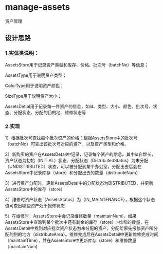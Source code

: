 # manage-assets
资产管理

## 设计思路
### 1.实体类说明：
AssetsStore用于记录资产类型和库存、价格、批次号（batchNo）等信息；

AssetsType用于说明资产类型；

ColorType用于说明资产颜色；

SizeType用于说明资产大小；

AssetsDetial用于记录每一件资产的信息，如id、类型、大小、颜色、批次号、状态、分配状态、分配的目的地、维修状态等

### 2.实现
1）根据批次号查找每个批次资产的价格：根据AssetsStore中的批次号（batchNo）可查出该批次号对应的资产，以及资产类型和价格。

2）新购买的资产在AssetsDetail中记录，记录每个资产的信息。其中id自增长，资产状态为初始（INITIAL）状态，分配状态（DistributedStatus）为未分配（UNDISTRIBUTED）状态，可以被分配到某个办公室，分配出去后会在AssetsStore中记录库存（store）和分配出去的数量（distributeNum）

3）进行资产分配时，更新AssetsDetai中的分配状态为DISTRIBUTED，并更新AssetsStore中的库存（store）

4）维修时资产状态（AssetsStatus）为（IN_MAINTENANCE），根据这个状态值可查出哪些资产处于报修状态

5）在维修时，AssetsStore中会记录维修数量（maintainNum)，如果AssetsStore中查询到某个批次中还有剩余的库存（store）>维修的数量，在AssetsDetail中找到对应批次资产状态为未分配的资产，分配给原先报修资产所分配的到的地方（distributeArea）。维修完成后在AssetsDetail中更新维修完成时间（maintainTime），并在AssetsStore中更新库存（store）和维修数量（maintainNum)
